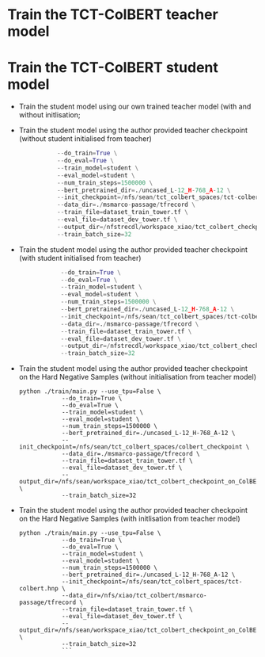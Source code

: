 # Train the TCT-ColBERT teacher model

# Train the TCT-ColBERT student model

- Train the student model using our own trained teacher model (with and without initlisation;

- Train the student model using the author provided teacher checkpoint (without student initialised from teacher)

 ```python ./train/main.py --use_tpu=False \
               --do_train=True \
               --do_eval=True \
               --train_model=student \
               --eval_model=student \
               --num_train_steps=1500000 \
               --bert_pretrained_dir=./uncased_L-12_H-768_A-12 \
               --init_checkpoint=/nfs/sean/tct_colbert_spaces/tct-colbert_checkpoint \
               --data_dir=./msmarco-passage/tfrecord \
               --train_file=dataset_train_tower.tf \
               --eval_file=dataset_dev_tower.tf \
               --output_dir=/nfstrecdl/workspace_xiao/tct_colbert_checkpoint_on_ColBERTcheckpoint \
               --train_batch_size=32
 ```



-  Train the student model using the author provided teacher checkpoint (with student initialised from teacher)



```python ./train/main.py --use_tpu=False \
               --do_train=True \
               --do_eval=True \
               --train_model=student \
               --eval_model=student \
               --num_train_steps=1500000 \
               --bert_pretrained_dir=./uncased_L-12_H-768_A-12 \
               --init_checkpoint=/nfs/sean/tct_colbert_spaces/tct-colbert_checkpoint \
               --data_dir=./msmarco-passage/tfrecord \
               --train_file=dataset_train_tower.tf \
               --eval_file=dataset_dev_tower.tf \
               --output_dir=/nfstrecdl/workspace_xiao/tct_colbert_checkpoint_on_ColBERT_triples_init \
               --train_batch_size=32 
   ```
               
- Train the student model using the author provided teacher checkpoint on the Hard Negative Samples (without initialisation from teacher model)



   ```
   python ./train/main.py --use_tpu=False \
               --do_train=True \
               --do_eval=True \
               --train_model=student \
               --eval_model=student \
               --num_train_steps=1500000 \
               --bert_pretrained_dir=./uncased_L-12_H-768_A-12 \
               --init_checkpoint=/nfs/sean/tct_colbert_spaces/colbert_checkpoint \
               --data_dir=./msmarco-passage/tfrecord \
               --train_file=dataset_train_tower.tf \
               --eval_file=dataset_dev_tower.tf \
               --output_dir=/nfs/sean/workspace_xiao/tct_colbert_checkpoint_on_ColBERTcheckpoint_hnp \
               --train_batch_size=32 
   ```
               
- Train the student model using the author provided teacher checkpoint on the Hard Negative Samples (with initlisation from teacher model)

   ```
   python ./train/main.py --use_tpu=False \
               --do_train=True \
               --do_eval=True \
               --train_model=student \
               --eval_model=student \
               --num_train_steps=1500000 \
               --bert_pretrained_dir=./uncased_L-12_H-768_A-12 \
               --init_checkpoint=/nfs/sean/tct_colbert_spaces/tct-colbert.hnp \
               --data_dir=/nfs/xiao/tct_colbert/msmarco-passage/tfrecord \
               --train_file=dataset_train_tower.tf \
               --eval_file=dataset_dev_tower.tf \
               --output_dir=/nfs/sean/workspace_xiao/tct_colbert_checkpoint_on_ColBERTcheckpoint_hnp_init \
               --train_batch_size=32 
               ```


            
